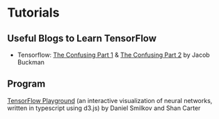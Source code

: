 # Tutorials

## Useful Blogs to Learn TensorFlow
* Tensorflow: [The Confusing Part 1](https://jacobbuckman.com/post/tensorflow-the-confusing-parts-1/) & [The Confusing Part 2](https://jacobbuckman.com/post/tensorflow-the-confusing-parts-2/) by Jacob Buckman <br>

## Program
[TensorFlow Playground](https://playground.tensorflow.org) (an interactive visualization of neural networks, written in typescript using d3.js) by Daniel Smilkov and Shan Carter<br> 
